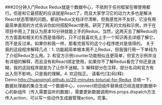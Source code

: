 ###20分钟入门Redux
Redux就是个数据中心，不依附于任何框架在哪使用都行。但是和它最搭配的应该就是React了，而且大家学习它的动力大多也是解决React状态管理的问题。都说Redux文档详尽清晰，但我感觉并不友好，它没有用最简单直观的方式告诉你如何搭配React使用。研究了两天的文档和示例，终于在项目中用上了我认为原本10分钟就能上手的Redux。当然，这两天去了解Redux的方方面面和相关的东西是值得的，只不过我喜欢先上手一个知识再去详细了解它，而不是反过来。如果你和我一样，那看完我写的这个小程序绝对是值得的。
关于我的这段程序解释几点：1. 功能超简单根本用不上Redux，但我强行用一下单纯为了介绍Redux怎么用。2. 和官方示例counter功能相似且更简单，但官方示例并没有详细的解释，而且没有和React绑定使用，如果你不了解Redux看完了你还是迷糊，我的这段程序就是为了让你不迷糊。3. 解释部分在注释，部分名词和官方有出入但不影响，只是我的理解。4. 欢迎指正。
请看代(注)码(释):
Demo:http://huanqingli.github.io/20-minutes-toturial-for-Redux
总结一下，数据处理器的集合生成一个数据中心，connect把旧组件替换成已经连接到数据中心的新组件（传入需要监听的数据），需要更新数据调用this.props.dispatch方法传入action，可以写一些动作生成器管理action。完事。